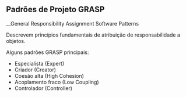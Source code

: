 ## Padrões de Projeto GRASP

\_\_General Responsibility Assignment Software Patterns

Descrevem princípios fundamentais de atribuição de responsabilidade a objetos.

Alguns padrões GRASP principais:

- Especialista (Expert)
- Criador (Creator)
- Coesão alta (High Cohesion)
- Acoplamento fraco (Low Coupling)
- Controlador (Controller)
